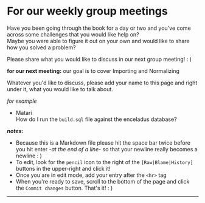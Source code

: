 # For our weekly group meetings
Have you been going through the book for a day or two and you've come across some challenges that you would like help on?  
Maybe you were able to figure it out on your own and would like to share how you solved a problem?

Please share what you would like to discuss in our next group meeting! : ) 

**for our next meeting:** our goal is to cover Importing and Normalizing

Whatever you'd like to discuss, please add your name to this page and right under it, what you would like to talk about.

_for example_
- Matari  
How do I run the `build.sql` file against the enceladus database?  

**_notes:_**  
- Because this is a Markdown file please hit the space bar twice before you hit enter -_at the end of a line_- so that your newline really becomes a newline : )
- To edit, look for the `pencil` icon to the right of the `[Raw|Blame|History]` buttons in the upper-right and click it!
- Once you are in edit mode, add your entry after the `<hr>` tag
- When you're ready to save, scroll to the bottom of the page and click the `Commit changes` button. That's it! : ) 
<hr>

